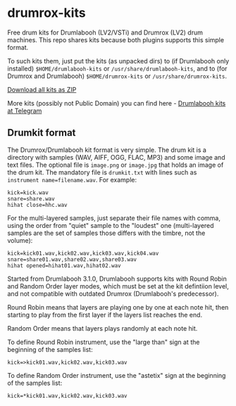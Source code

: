 # drumrox-kits
Free drum kits for Drumlabooh (LV2/VSTi) and Drumrox (LV2) drum machines. This repo shares kits because both plugins supports this simple format.

To such kits them, just put the kits (as unpacked dirs) to (if Drumlabooh only installed) ```$HOME/drumlabooh-kits``` or ```/usr/share/drumlabooh-kits```, and to (for Drumrox and Drumlabooh) ```$HOME/drumrox-kits``` or ```/usr/share/drumrox-kits```.

[Download all kits as ZIP](https://github.com/psemiletov/drum_sklad/archive/refs/heads/main.zip)

More kits (possibly not Public Domain) you can find here - [Drumlabooh kits at Telegram](https://t.me/drum_sklad)


## Drumkit format

The Drumrox/Drumlabooh kit format is very simple. The drum kit is a directory with samples (WAV, AIFF, OGG, FLAC, MP3) and some image and text files. The optional file is ```image.png``` or ```image.jpg``` that holds an image of the drum kit. The mandatory file is ```drumkit.txt``` with lines such as ```instrument name=filename.wav```. For example:

```
kick=kick.wav
snare=share.wav
hihat close=hhc.wav
```

For the multi-layered samples, just separate their file names with comma, using the order from "quiet" sample to the "loudest" one (multi-layered samples are the set of samples those differs with the timbre, not the volume):


```
kick=kick01.wav,kick02.wav,kick03.wav,kick04.wav
snare=share01.wav,share02.wav,share03.wav
hihat opened=hihat01.wav,hihat02.wav
```

Started from Drumlabooh 3.1.0, Drumlabooh supports kits with Round Robin and Random Order layer modes, which must be set at the kit defintiion level, and not compatible with outdated Drumrox (Drumlabooh's 
predecessor).

Round Robin means that layers are playing one by one at each note hit, then starting to play from the first layer if the layers list reaches the end.

Random Order means that layers plays randomly at each note hit.

To define Round Robin instrument, use the "large than" sign at the beginning of the samples list:

```
kick=>kick01.wav,kick02.wav,kick03.wav
```

To define Random Order instrument, use the "astetix" sign at the beginning of the samples list:

```
kick=*kick01.wav,kick02.wav,kick03.wav
```
